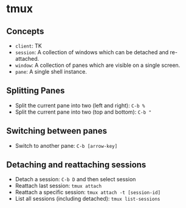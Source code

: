 # tmux

## Concepts

- `client`: TK
- `session`: A collection of windows which can be detached and re-attached.
- `window`: A collection of panes which are visible on a single screen.
- `pane`: A single shell instance.

## Splitting Panes

- Split the current pane into two (left and right): `C-b %`
- Split the current pane into two (top and bottom): `C-b "`

## Switching between panes

- Switch to another pane: `C-b [arrow-key]`

## Detaching and reattaching sessions

- Detach a session: `C-b D` and then select session
- Reattach last session: `tmux attach`
- Reattach a specific session: `tmux attach -t [session-id]`
- List all sessions (including detached): `tmux list-sessions`


